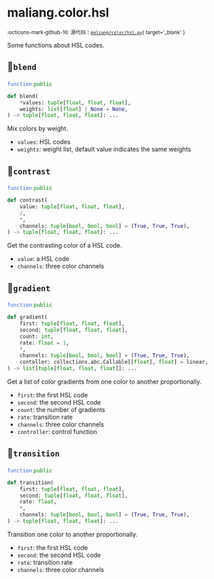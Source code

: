 # maliang.color.hsl

<small>:octicons-mark-github-16: 源代码：[`maliang/color/hsl.py`](https://github.com/Xiaokang2022/maliang/blob/3.0.0/maliang/color/hsl.py){ target='_blank' }</small>

Some functions about HSL codes.

## 🔵`blend`


<code style='color: royalblue;'>function</code> <code style='color: green;'>public</code>

```python
def blend(
    *values: tuple[float, float, float],
    weights: list[float] | None = None,
) -> tuple[float, float, float]: ...
```
Mix colors by weight.

* `values`: HSL codes
* `weights`: weight list, default value indicates the same weights


## 🔵`contrast`


<code style='color: royalblue;'>function</code> <code style='color: green;'>public</code>

```python
def contrast(
    value: tuple[float, float, float],
    /,
    *,
    channels: tuple[bool, bool, bool] = (True, True, True),
) -> tuple[float, float, float]: ...
```
Get the contrasting color of a HSL code.

* `value`: a HSL code
* `channels`: three color channels


## 🔵`gradient`


<code style='color: royalblue;'>function</code> <code style='color: green;'>public</code>

```python
def gradient(
    first: tuple[float, float, float],
    second: tuple[float, float, float],
    count: int,
    rate: float = 1,
    *,
    channels: tuple[bool, bool, bool] = (True, True, True),
    contoller: collections.abc.Callable[[float], float] = linear,
) -> list[tuple[float, float, float]]: ...
```
Get a list of color gradients from one color to another proportionally.

* `first`: the first HSL code
* `second`: the second HSL code
* `count`: the number of gradients
* `rate`: transition rate
* `channels`: three color channels
* `controller`: control function


## 🔵`transition`


<code style='color: royalblue;'>function</code> <code style='color: green;'>public</code>

```python
def transition(
    first: tuple[float, float, float],
    second: tuple[float, float, float],
    rate: float,
    *,
    channels: tuple[bool, bool, bool] = (True, True, True),
) -> tuple[float, float, float]: ...
```
Transition one color to another proportionally.

* `first`: the first HSL code
* `second`: the second HSL code
* `rate`: transition rate
* `channels`: three color channels


